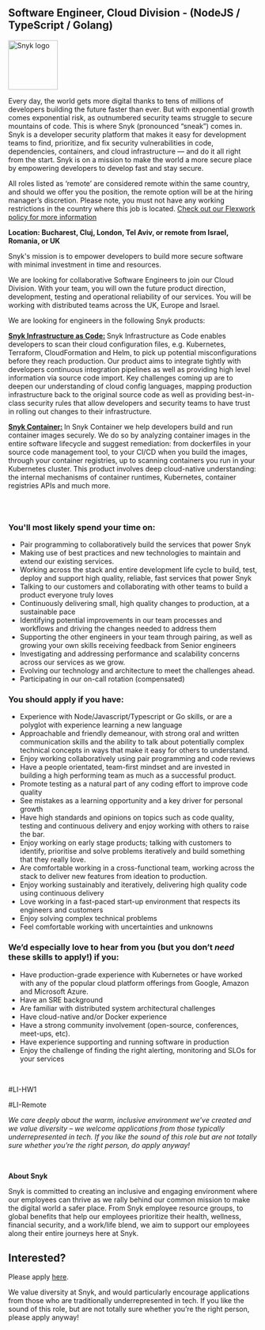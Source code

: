 Software Engineer, Cloud Division - (NodeJS / TypeScript / Golang)
---

<img src="https://res.cloudinary.com/snyk/image/upload/v1537345894/press-kit/brand/logo-black.png" width="100" alt="Snyk logo" />

<div class="content-intro"><p><span style="font-weight: 400;">Every day, the world gets more digital thanks to tens of millions of developers building the future faster than ever. But with exponential growth comes exponential risk, as outnumbered security teams struggle to secure mountains of code. This is where Snyk (pronounced “sneak”) comes in. Snyk is a developer security platform that makes it easy for development teams to find, prioritize, and fix security vulnerabilities in code, dependencies, containers, and cloud infrastructure — and do it all right from the start. Snyk is on a mission to make the world a more secure place by empowering developers to develop fast and stay secure.</span></p></div><p><span style="font-weight: 400;">All roles listed as ‘remote’ are considered remote within the same country, and should we offer you the position, the remote option will be at the hiring manager’s discretion. Please note, you must not have any working restrictions in the country where this job is located. </span><a href="https://snyk.io/blog/introducing-flex-work-the-future-of-work-at-snyk/"><span style="font-weight: 400;">Check out our Flexwork policy for more information</span></a></p>
<p><span style="font-weight: 400;"><strong>Location: Bucharest, Cluj, London, Tel Aviv, or </strong><strong>remote from Israel, Romania, or UK</strong></span></p>
<p><span style="font-weight: 400;">Snyk's mission is to empower developers to build more secure software with minimal investment in time and resources.&nbsp;</span></p>
<p><span style="font-weight: 400;">We are looking for collaborative Software Engineers to join our Cloud Division. With your team, you will own the future product direction, development, testing and operational reliability of our services. You will be working with distributed teams across the UK, Europe and Israel.&nbsp;</span></p>
<p><span style="font-weight: 400;">We are looking for engineers in the following Snyk products:&nbsp;</span></p>
<p><strong><a href="https://snyk.io/product/infrastructure-as-code-security/" target="_blank">Snyk Infrastructure as Code:</a> </strong><span style="font-weight: 400;">Snyk Infrastructure as Code enables developers to scan their cloud configuration files, e.g. Kubernetes, Terraform, CloudFormation and Helm, to pick up potential misconfigurations before they reach production. Our product aims to integrate tightly with developers continuous integration pipelines as well as providing high level information via source code import. Key challenges coming up are to deepen our understanding of cloud config languages, mapping production infrastructure back to the original source code as well as providing best-in-class security rules that allow developers and security teams to have trust in rolling out changes to their infrastructure.</span></p>
<p><span style="font-weight: 400;"><strong><a href="https://snyk.io/product/container-vulnerability-management/" target="_blank">Snyk Container:</a>&nbsp;</strong></span><span style="font-weight: 400;">In </span><span style="font-weight: 400;">Snyk Container</span><span style="font-weight: 400;"> we help developers build and run container images securely. We do so by analyzing container images in the entire software lifecycle and suggest remediation: from dockerfiles in your source code management tool, to your CI/CD when you build the images, through your container registries, up to scanning containers you run in your Kubernetes cluster.&nbsp;</span><span style="font-weight: 400;">This product involves deep cloud-native understanding: the internal mechanisms of container runtimes, Kubernetes, container registries APIs and much more.</span></p>
<h3>&nbsp;</h3>
<h3><strong>You'll most likely spend your time on:</strong></h3>
<ul>
<li style="font-weight: 400;"><span style="font-weight: 400;">Pair programming to collaboratively build the services that power Snyk</span></li>
<li style="font-weight: 400;"><span style="font-weight: 400;">Making use of best practices and new technologies to maintain and extend our existing services.</span></li>
<li style="font-weight: 400;"><span style="font-weight: 400;">Working across the stack and entire development life cycle to build, test, deploy and support high quality, reliable, fast services that power Snyk</span></li>
<li style="font-weight: 400;"><span style="font-weight: 400;">Talking to our customers and collaborating with other teams to build a product everyone truly loves</span></li>
<li style="font-weight: 400;"><span style="font-weight: 400;">Continuously delivering small, high quality changes to production, at a sustainable pace</span></li>
<li style="font-weight: 400;"><span style="font-weight: 400;">Identifying potential improvements in our team processes and workflows and driving the changes needed to address them</span></li>
<li style="font-weight: 400;"><span style="font-weight: 400;">Supporting the other engineers in your team through pairing, as well as growing your own skills receiving feedback from Senior engineers</span></li>
<li style="font-weight: 400;"><span style="font-weight: 400;">Investigating and addressing performance and scalability concerns across our services as we grow.&nbsp;</span></li>
<li style="font-weight: 400;"><span style="font-weight: 400;">Evolving our technology and architecture to meet the challenges ahead.</span></li>
<li style="font-weight: 400;"><span style="font-weight: 400;">Participating in our on-call rotation (compensated)</span></li>
</ul>
<h3><strong>You should apply if you have:</strong></h3>
<ul>
<li style="font-weight: 400;"><span style="font-weight: 400;">Experience with Node/Javascript/Typescript or Go skills, or are a polyglot with experience learning a new language</span></li>
<li style="font-weight: 400;"><span style="font-weight: 400;">Approachable and friendly demeanour, with strong oral and written communication skills and the ability to talk about potentially complex technical concepts in ways that make it easy for others to understand.</span></li>
<li style="font-weight: 400;"><span style="font-weight: 400;">Enjoy working collaboratively using pair programming and code reviews</span></li>
<li style="font-weight: 400;"><span style="font-weight: 400;">Have a people orientated, team-first mindset and are invested in building a high performing team as much as a successful product.</span></li>
<li style="font-weight: 400;"><span style="font-weight: 400;">Promote testing as a natural part of any coding effort to improve code quality</span></li>
<li style="font-weight: 400;"><span style="font-weight: 400;">See mistakes as a learning opportunity and a key driver for personal growth</span></li>
<li style="font-weight: 400;"><span style="font-weight: 400;">Have high standards and opinions on topics such as code quality, testing and continuous delivery and enjoy working with others to raise the bar.</span></li>
<li style="font-weight: 400;"><span style="font-weight: 400;">Enjoy working on early stage products; talking with customers to identify, prioritise and solve problems iteratively and build something that they really love.</span></li>
<li style="font-weight: 400;"><span style="font-weight: 400;">Are comfortable working in a cross-functional team, working across the stack to deliver new features from ideation to production.</span></li>
<li style="font-weight: 400;"><span style="font-weight: 400;">Enjoy working sustainably and iteratively, delivering high quality code using continuous delivery</span></li>
<li style="font-weight: 400;"><span style="font-weight: 400;">Love working in a fast-paced start-up environment that respects its engineers and customers</span></li>
<li style="font-weight: 400;"><span style="font-weight: 400;">Enjoy solving complex technical problems</span></li>
<li style="font-weight: 400;"><span style="font-weight: 400;">Feel comfortable working with uncertainties and unknowns</span></li>
</ul>
<h3><strong>We’d especially love to hear from you (but you don’t </strong><strong><em>need </em></strong><strong>these skills to apply!) if you:</strong></h3>
<ul>
<li style="font-weight: 400;"><span style="font-weight: 400;">Have production-grade experience with Kubernetes or have worked with any of the popular cloud platform offerings from Google, Amazon and Microsoft Azure.</span></li>
<li style="font-weight: 400;"><span style="font-weight: 400;">Have an SRE background</span></li>
<li style="font-weight: 400;"><span style="font-weight: 400;">Are familiar with distributed system architectural challenges</span></li>
<li style="font-weight: 400;"><span style="font-weight: 400;">Have cloud-native and/or Docker experience</span></li>
<li style="font-weight: 400;"><span style="font-weight: 400;">Have a strong community involvement (open-source, conferences, meet-ups, etc).</span></li>
<li style="font-weight: 400;"><span style="font-weight: 400;">Have experience supporting and running software in production</span></li>
<li style="font-weight: 400;"><span style="font-weight: 400;">Enjoy the challenge of finding the right alerting, monitoring and SLOs for your services</span></li>
</ul>
<p><span style="font-weight: 400;">&nbsp;</span></p>
<p><span style="font-weight: 400;">#LI-HW1</span></p>
<p><span style="font-weight: 400;">#LI-Remote</span></p><div class="content-conclusion"><p><em data-stringify-type="italic">We care deeply about the warm, inclusive environment we’ve created and we value diversity – we welcome applications from those typically underrepresented in tech. If you like the sound of this role but are not totally sure whether you’re the right person, do apply anyway!</em></p>
<p>&nbsp;</p>
<p><strong>About Snyk</strong></p>
<p><strong><span style="font-weight: 400;">Snyk is committed to creating an inclusive and engaging environment where our employees can thrive as we rally behind our common mission to make the digital world a safer place. From Snyk employee resource groups, to global benefits that help our employees prioritize their health, wellness, financial security, and a work/life blend, we aim to support our employees along their entire journeys here at Snyk. </span></strong></p></div>

Interested?
---

Please apply [here](https://boards.greenhouse.io/snyk/jobs/6228566002#app).

We value diversity at Snyk, and would particularly encourage applications from those who are traditionally underrepresented in tech.
If you like the sound of this role, but are not totally sure whether you’re the right person, please apply anyway!

